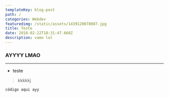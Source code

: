 ```yaml
---
templateKey: blog-post
path: /
categories: Webdev
featuredimg: /static/assets/1439120078087.jpg
title: Teste
date: 2018-02-22T18:31:47.668Z
description: vamo lol
---
```

### AYYYY LMAO
---
- teste
> kkkkkj

```código aqui ayy```
